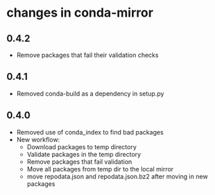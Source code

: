 # changes in conda-mirror

## 0.4.2
- Remove packages that fail their validation checks

## 0.4.1
- Removed conda-build as a dependency in setup.py

## 0.4.0
- Removed use of conda_index to find bad packages
- New workflow:
    - Download packages to temp directory
    - Validate packages in the temp directory
    - Remove packages that fail validation
    - Move all packages from temp dir to the local mirror
    - move repodata.json and repodata.json.bz2 after moving in new packages
